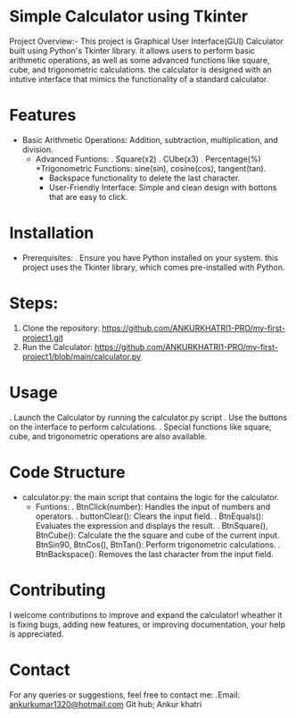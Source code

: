 # Simple Calculator using Tkinter
Project Overview:-
This project is Graphical User Interface(GUI) Calculator built using Python's Tkinter library. it allows users to perform basic arithmetic operations, as well as some advanced functions like square, cube, and trigonometric calculations. the calculator is designed with an intutive interface that mimics the functionality of a standard calculator.

# Features
* Basic Arithmetic Operations:
  Addition, subtraction, multiplication, and division.
  * Advanced Funtions:
    . Square(x2)
    . CUbe(x3)
    . Percentage(%)
    *Trigonometric Functions:
    sine(sin), cosine(cos), tangent(tan).
    * Backspace functionality to delete the last character.
    * User-Friendly Interface: Simple and clean design with bottons that are easy to click.

# Installation
 * Prerequisites:
   . Ensure you have Python installed on your system. this project uses the Tkinter library, which comes pre-installed with Python.

# Steps:
1. Clone the repository: https://github.com/ANKURKHATRI1-PRO/my-first-project1.git
2. Run the Calculator: https://github.com/ANKURKHATRI1-PRO/my-first-project1/blob/main/calculator.py

# Usage
. Launch the Calculator by running the calculator.py script
. Use the buttons on the interface to perform calculations.
. Special functions like square, cube, and trigonometric operations are also available.

# Code Structure
* calculator.py: the main script that contains the logic for the calculator.
  * Funtions:
    . BtnClick(number): Handles the input of numbers and operators.
    . buttonClear(): Clears the input field.
    . BtnEquals(): Evaluates the expression and displays the result.
    . BtnSquare(), BtnCube(): Calculate the the square and cube of the current input.
    BtnSin90, BtnCos(), BtnTan(): Perform trigonometric calculations.
    . BtnBackspace(): Removes the last character from the input field.

# Contributing

I welcome contributions to improve and expand the calculator! wheather it is fixing bugs, adding new features, or improving documentation, your help is appreciated.

# Contact
For any queries or suggestions, feel free to contact me:
.Email: ankurkumar1320@hotmail.com
Git hub; Ankur khatri










    









       
    
